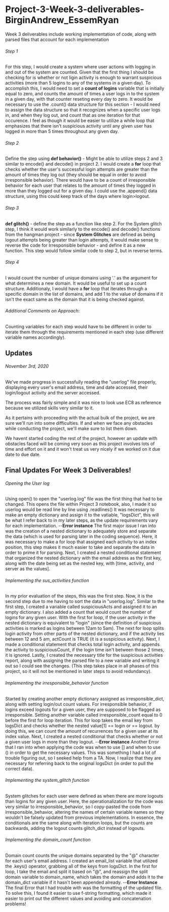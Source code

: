 # Project-3-Week-3-deliverables-BirginAndrew_EssemRyan
Week 3 deliverables include working implementation of code, along with parsed files that account for each implementation
###### Step 1
For this step, I would create a system where user actions with logging in and out of the system are counted.
Given that the first thing I should be checking for is whether or not ligin activity is enough to warrant suspicious activities (more than 5 logins to any of the systems in a given day).
  To accomplish this, I would need to set a **count of logins** variable that is initially equal to zero, and counts the amount of times a user logs in to the system in a given day, with that counter reseting every day to zero.
      It would be necessary to use the .count() data structure for this section - I would need to assign the data structure so that it recognizes when a specific user logs in, and when they log out, and count that as one iteration for that occurence.
I feel as though it would be easier to utilize a while loop that emphasizes that there isn't suspicious activity until any given user has logged in more than 5 times throughout any given day.
###### Step 2
Define the step using **def behavior()** - Might be able to utilize steps 2 and 3 similar to encode() and decode() in project 2.
I would create a **for** loop that checks whether the user's successful login attempts are greater than the amount of times they log out (they should be equal in order to avoid irresponsible behavior). 
There would have to be a count of irresponsible behavior for each user that relates to the amount of times they logged in more than they logged out for a given day.
I could use the .append() data structure, using this could keep track of the days where login>logout.

###### Step 3
**def glitch()** - define the step as a function like step 2.
For the System glitch step, I think it would work similarly to the encode() and decode() functions from the hangman project - since **System Glitches** are defined as being logout attempts being greater than login attempts, it would make sense to reverse the code for Irresponsible behavior - and define it as a new function.
This step would follow similar code to step 2, but in reverse terms.
###### Step 4
I would count the number of unique domains using '.' as the argument for what determines a new domain. 
It would be useful to set up a count structure. Additionaly, I would have a **for** loop that iterates through a specific domain in the list of domains, and add 1 to the value of domains if it isn't the exact same as the domain that it is being checked against.
###### Additional Comments on Approach:
Counting variables for each step would have to be different in order to iterate them through the requirements mentioned in each step (use different variable names accordingly).
## Updates
###### November 3rd, 2020
We've made progress in successfully reading the "userlog" file properly, displaying every user's email address, time and date accessed, their login/logout activity and the server accessed.

The process was fairly simple and it was nice to look use EC8 as reference because we utilized skills very similar to it.

As it pertains with proceeding with the actual bulk of the project, we are sure we'll run into some difficulties. If and when we face any obstacles while conducting the project, we'll make sure to list them down.

We havent started coding the rest of the project, however an update with obstacles faced will be coming very soon as this project involves lots of time and effort on it and it won't treat us very nicely if we worked on it due date to due date.
## Final Updates For Week 3 Deliverables!
###### Opening the User log
Using open() to open the "userlog.log" file was the first thing that had to be changed. This opens the file within Project 3 notebook, also, I made it so userlog would be read line by line using .readlines()
It was necessary to make an empty dictionary and assign it to the vatiable, "logsDict", this will be what I refer back to in my later steps, as the update requirements vary for each implementation.
--**Error instance** The first major issue I ran into was the creation of a nested dictionary to adequately store and separate the data (which is used for parsing later in the coding sequence). Here, it was necessary to make a for loop that assigned each activity to an index position, this step makes it much easier to take and separate the data in order to prime it for parsing. 
Next, I created a nested conditional statement that organized the nested dictionary with the email address as the first key, along with the date being set as the nested key, with [time, activity, and server as the values].
###### Implementing the sus_activities function
In my prior evaluation of the steps, this was the first step. Now, it is the second step due to me having to sort the data in "userlog.log".
Similar to the first step, I created a variable called suspiciousActs and assigned it to an empty dictionary. I also added a count that would count the number of logins for any given user.
With the first for loop, if the user activity in the nested dictionary is equivalent to "login" (since the definition of suspicious activities is marked as logins between 12am to 5am).
  The next for loop splits login activity from other parts of the nested dictionary, and if the activity lies between 12 and 5 am, actCount is TRUE (it is a suspicious activity).
Next, I made a conditional statement that checks total login activity, and appends the activity to suspiciousCount, if the login time isn't between those 2 times, it is ignored.
Lastly, I created the necessary title for the suspicious activities report, along with assigning the parsed file to a new variable and writing it out so I could see the changes. (This step takes place in all phases of this project, so it will not be mentioned in later steps to avoid redundancy).
###### Implementing the irresponsible_behavior function
Started by creating another empty dictionary assigned as irresponsible_dict, along with setting login/out count values. For irresponsible behavior, if logins exceed logouts for a given user, they are supposed to be flagged as irresponsible.
Setting another variable called irresponsible_count equal to 0 before the first for loop iteration.
This for loop takes the email key from logsDict and checks whether the nested value[1] == login or == logout. by doing this, we can count the amount of recurrences for a given user at its index value.
Next, I created a nested conditional that checks whether or not a given user logs in more than they logout.
--**Error instance** Another Error that I ran into when applying the code was when to use [] and when to use () in order to get the necessary values. This was something I had a lot of trouble figuring out, so I seeked help from a TA. Now, I realize that they are necessary for referring back to the original logsDict (in order to pull the correct data).
###### Implementing the system_glitch function
System glitches for each user were defined as when there are more logouts than logins for any given user.
Here, the operationalization for the code was very similar to irresponsible_behavior, so I copy-pasted the code from irresponsible_behavior, altering the names of certain variable names so they wouldn't be falsely updated from previous implementations.
In essence, the conditionals are the same along with iteration loops, but the counts are backwards, adding the logout counts glitch_dict instead of logouts.
###### Implementing the domain_count function
Domain count counts the unique domains separated by the "@" character for each user's email address. 
I created an email_list variable that utilized the .keys() operator, grabbing all of the keys from logsDict.
In the first for loop, I take the email and split it based on "@", and reassign the split domain variable to domain_name, which takes the domain and adds it to the domain_dict variable if it hasn't been appended already.
--**Error Instance** The final Error that I had trouble with was the formatting of the updated file. To solve this, I found it easier to use f-string formatting, which made it easier to print out the different values and avoiding and concatenation problems!

